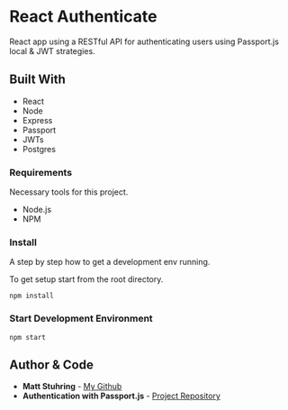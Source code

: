 # React Authenticate

React app using a RESTful API for authenticating users using Passport.js local & JWT strategies.

## Built With

* React
* Node
* Express
* Passport
* JWTs
* Postgres

### Requirements

Necessary tools for this project.

* Node.js
* NPM

### Install

A step by step how to get a development env running.

To get setup start from the root directory.

```
npm install
```

### Start Development Environment

```
npm start
```

## Author & Code

* **Matt Stuhring** - [My Github](https://github.com/mattstuhring)
* **Authentication with Passport.js** - [Project Repository](https://github.com/mattstuhring/react-authenticate)
